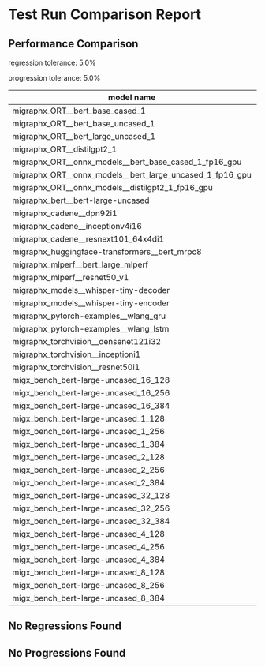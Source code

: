 # Test Run Comparison Report

## Performance Comparison

regression tolerance: 5.0%

progression tolerance: 5.0%

|model name|exit_status|analysis|old_time_ms|new_time_ms|change_ms|percent_change|
|---|---|---|---|---|---|---|
|migraphx_ORT__bert_base_cased_1|PASS|progression|104.1231|86.2396|-17.8835|-17.18%|
|migraphx_ORT__bert_base_uncased_1|PASS|within tol|88.6753|89.9748|1.2995|1.47%|
|migraphx_ORT__bert_large_uncased_1|PASS|within tol|252.1336|253.8065|1.6729|0.66%|
|migraphx_ORT__distilgpt2_1|PASS|regression|33.0538|163.4273|130.3736|394.43%|
|migraphx_ORT__onnx_models__bert_base_cased_1_fp16_gpu|Numerics|within tol|85.9437|84.7156|-1.2281|-1.43%|
|migraphx_ORT__onnx_models__bert_large_uncased_1_fp16_gpu|Numerics|within tol|251.9738|248.6613|-3.3125|-1.31%|
|migraphx_ORT__onnx_models__distilgpt2_1_fp16_gpu|Numerics|progression|46.1294|39.339|-6.7904|-14.72%|
|migraphx_bert__bert-large-uncased|PASS|within tol|372.1181|374.491|2.3729|0.64%|
|migraphx_cadene__dpn92i1|PASS|progression|247.0732|183.4573|-63.6158|-25.75%|
|migraphx_cadene__inceptionv4i16|PASS|within tol|5446.646|5335.4997|-111.1463|-2.04%|
|migraphx_cadene__resnext101_64x4di1|PASS|regression|318.9504|369.006|50.0556|15.69%|
|migraphx_huggingface-transformers__bert_mrpc8|PASS|within tol|406.5078|404.3991|-2.1088|-0.52%|
|migraphx_mlperf__bert_large_mlperf|Numerics|within tol|440.6401|426.1527|-14.4874|-3.29%|
|migraphx_mlperf__resnet50_v1|PASS|regression|95.1312|120.4701|25.3389|26.64%|
|migraphx_models__whisper-tiny-decoder|PASS|progression|37.0447|34.0615|-2.9832|-8.05%|
|migraphx_models__whisper-tiny-encoder|Numerics|within tol|179.4689|180.8929|1.4241|0.79%|
|migraphx_pytorch-examples__wlang_gru|PASS|within tol|78.5607|78.965|0.4043|0.51%|
|migraphx_pytorch-examples__wlang_lstm|PASS|regression|45.3408|52.5027|7.1619|15.8%|
|migraphx_torchvision__densenet121i32|PASS|within tol|1473.7316|1471.0275|-2.7041|-0.18%|
|migraphx_torchvision__inceptioni1|PASS|within tol|197.5902|198.8351|1.2449|0.63%|
|migraphx_torchvision__resnet50i1|PASS|within tol|83.8205|84.1383|0.3178|0.38%|
|migx_bench_bert-large-uncased_16_128|PASS|regression|1414.1369|1491.5319|77.395|5.47%|
|migx_bench_bert-large-uncased_16_256|PASS|regression|2946.7691|3109.3525|162.5834|5.52%|
|migx_bench_bert-large-uncased_16_384|Numerics|within tol|4873.0199|4953.4854|80.4655|1.65%|
|migx_bench_bert-large-uncased_1_128|PASS|within tol|162.8237|154.9077|-7.9159|-4.86%|
|migx_bench_bert-large-uncased_1_256|PASS|within tol|257.6866|256.4802|-1.2064|-0.47%|
|migx_bench_bert-large-uncased_1_384|PASS|within tol|360.0636|358.557|-1.5066|-0.42%|
|migx_bench_bert-large-uncased_2_128|PASS|within tol|239.2839|233.543|-5.741|-2.4%|
|migx_bench_bert-large-uncased_2_256|PASS|progression|477.3336|446.2518|-31.0817|-6.51%|
|migx_bench_bert-large-uncased_2_384|PASS|regression|675.119|768.9036|93.7846|13.89%|
|migx_bench_bert-large-uncased_32_128|PASS|regression|2785.9693|2971.5829|185.6136|6.66%|
|migx_bench_bert-large-uncased_32_256|PASS|regression|5827.351|6126.0749|298.7238|5.13%|
|migx_bench_bert-large-uncased_32_384|Numerics|within tol|9095.5214|9333.2578|237.7364|2.61%|
|migx_bench_bert-large-uncased_4_128|PASS|within tol|417.3494|414.8363|-2.5131|-0.6%|
|migx_bench_bert-large-uncased_4_256|PASS|within tol|796.5356|831.682|35.1465|4.41%|
|migx_bench_bert-large-uncased_4_384|PASS|regression|1233.2514|1316.2073|82.9559|6.73%|
|migx_bench_bert-large-uncased_8_128|PASS|within tol|753.2772|765.4156|12.1385|1.61%|
|migx_bench_bert-large-uncased_8_256|PASS|within tol|1511.1661|1507.5061|-3.66|-0.24%|
|migx_bench_bert-large-uncased_8_384|PASS|within tol|2401.1254|2444.6306|43.5052|1.81%|

## No Regressions Found

## No Progressions Found

